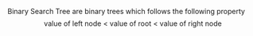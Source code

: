 Binary Search Tree are binary trees which follows the following property
$$\text{value of left node < value of root < value of right node}$$
